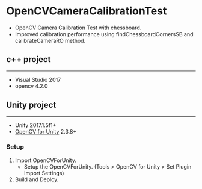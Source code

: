 # OpenCVCameraCalibrationTest

- OpenCV Camera Calibration Test with chessboard.
- Improved calibration performance using findChessboardCornersSB and calibrateCameraRO method.


## c++ project
-----
- Visual Studio 2017
- opencv 4.2.0


## Unity project
-----
- Unity 2017.1.5f1+
- [OpenCV for Unity](https://assetstore.unity.com/packages/tools/integration/opencv-for-unity-21088?aid=1011l4ehR) 2.3.8+ 

### Setup
1. Import OpenCVForUnity.
    * Setup the OpenCVForUnity. (Tools > OpenCV for Unity > Set Plugin Import Settings)
1. Build and Deploy.
